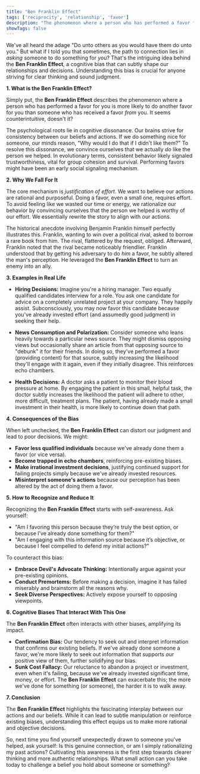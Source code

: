 ```yaml
---
title: "Ben Franklin Effect"
tags: ['reciprocity', 'relationship', 'favor']
description: "The phenomenon where a person who has performed a favor for someone is more likely to do another favor for that person than they would be if they had received a favor from that person."
showTags: false
---
```



We've all heard the adage "Do unto others as you would have them do unto you." But what if I told you that sometimes, the path to connection lies in *asking* someone to do something for *you*? That's the intriguing idea behind the **Ben Franklin Effect**, a cognitive bias that can subtly shape our relationships and decisions. Understanding this bias is crucial for anyone striving for clear thinking and sound judgment.

**1. What is the Ben Franklin Effect?**

Simply put, the **Ben Franklin Effect** describes the phenomenon where a person who has performed a favor for you is more likely to do another favor for you than someone who has received a favor *from* you. It seems counterintuitive, doesn't it?

The psychological roots lie in cognitive dissonance. Our brains strive for consistency between our beliefs and actions. If we do something nice for someone, our minds reason, "Why would I do that if I didn't like them?" To resolve this dissonance, we convince ourselves that we actually *do* like the person we helped. In evolutionary terms, consistent behavior likely signaled trustworthiness, vital for group cohesion and survival. Performing favors might have been an early social signaling mechanism.

**2. Why We Fall For It**

The core mechanism is *justification of effort*. We want to believe our actions are rational and purposeful. Doing a favor, even a small one, requires effort. To avoid feeling like we wasted our time or energy, we rationalize our behavior by convincing ourselves that the person we helped is worthy of our effort. We essentially rewrite the story to align with our actions.

The historical anecdote involving Benjamin Franklin himself perfectly illustrates this. Franklin, wanting to win over a political rival, asked to borrow a rare book from him. The rival, flattered by the request, obliged. Afterward, Franklin noted that the rival became noticeably friendlier. Franklin understood that by getting his adversary to do *him* a favor, he subtly altered the man's perception. He leveraged the **Ben Franklin Effect** to turn an enemy into an ally.

**3. Examples in Real Life**

*   **Hiring Decisions:** Imagine you're a hiring manager. Two equally qualified candidates interview for a role. You ask one candidate for advice on a completely unrelated project at your company. They happily assist. Subconsciously, you may now favor this candidate because you've already invested effort (and assumedly good judgment) in seeking their help.

*   **News Consumption and Polarization:** Consider someone who leans heavily towards a particular news source. They might dismiss opposing views but occasionally share an article from that opposing source to "debunk" it for their friends. In doing so, they've performed a favor (providing content) for that source, subtly increasing the likelihood they'll engage with it again, even if they initially disagree. This reinforces echo chambers.

*   **Health Decisions:** A doctor asks a patient to monitor their blood pressure at home. By engaging the patient in this small, helpful task, the doctor subtly increases the likelihood the patient will adhere to other, more difficult, treatment plans. The patient, having already made a small investment in their health, is more likely to continue down that path.

**4. Consequences of the Bias**

When left unchecked, the **Ben Franklin Effect** can distort our judgment and lead to poor decisions. We might:

*   **Favor less qualified individuals** because we've already done them a favor (or vice versa).
*   **Become trapped in echo chambers**, reinforcing pre-existing biases.
*   **Make irrational investment decisions**, justifying continued support for failing projects simply because we've already invested resources.
*   **Misinterpret someone's actions** because our perception has been altered by the act of doing them a favor.

**5. How to Recognize and Reduce It**

Recognizing the **Ben Franklin Effect** starts with self-awareness. Ask yourself:

*   "Am I favoring this person because they’re truly the best option, or because I’ve already done something for them?"
*   "Am I engaging with this information source because it’s objective, or because I feel compelled to defend my initial actions?"

To counteract this bias:

*   **Embrace Devil's Advocate Thinking:** Intentionally argue against your pre-existing opinions.
*   **Conduct Premortems:** Before making a decision, imagine it has failed miserably and brainstorm all the reasons why.
*   **Seek Diverse Perspectives:** Actively expose yourself to opposing viewpoints.

**6. Cognitive Biases That Interact With This One**

The **Ben Franklin Effect** often interacts with other biases, amplifying its impact.

*   **Confirmation Bias:** Our tendency to seek out and interpret information that confirms our existing beliefs. If we've already done someone a favor, we're more likely to seek out information that supports our positive view of them, further solidifying our bias.
*   **Sunk Cost Fallacy:** Our reluctance to abandon a project or investment, even when it's failing, because we've already invested significant time, money, or effort. The **Ben Franklin Effect** can exacerbate this; the more we've done for something (or someone), the harder it is to walk away.

**7. Conclusion**

The **Ben Franklin Effect** highlights the fascinating interplay between our actions and our beliefs. While it can lead to subtle manipulation or reinforce existing biases, understanding this effect equips us to make more rational and objective decisions.

So, next time you find yourself unexpectedly drawn to someone you've helped, ask yourself: Is this genuine connection, or am I simply rationalizing my past actions? Cultivating this awareness is the first step towards clearer thinking and more authentic relationships. What small action can you take today to challenge a belief you hold about someone or something?

